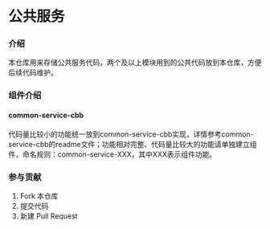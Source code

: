 # 公共服务

### 介绍
本仓库用来存储公共服务代码，两个及以上模块用到的公共代码放到本仓库，方便后续代码维护。

### 组件介绍
#### common-service-cbb
代码量比较小的功能统一放到common-service-cbb实现，详情参考common-service-cbb的readme文件；功能相对完整、代码量比较大的功能请单独建立组件，命名规则：common-service-XXX，其中XXX表示组件功能。

### 参与贡献

1.  Fork 本仓库
2.  提交代码
3.  新建 Pull Request

